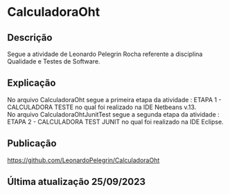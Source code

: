 # CalculadoraOht
##  Descrição
Segue a atividade de Leonardo Pelegrin Rocha referente a disciplina Qualidade e Testes de Software.


## Explicação
No arquivo CalculadoraOht segue a primeira etapa da atividade : ETAPA 1 - CALCULADORA TESTE no qual foi realizado na IDE Netbeans v.13.                                                                                                                                                                              
          No arquivo CalculadoraOhtJunitTest segue a segunda etapa da atividade : ETAPA 2 - CALCULADORA TEST JUNIT no qual foi realizado na IDE Eclipse.


## Publicação
https://github.com/LeonardoPelegrin/CalculadoraOht

## Última atualização 25/09/2023

